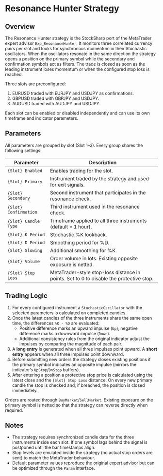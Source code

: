 # Resonance Hunter Strategy

## Overview
The Resonance Hunter strategy is the StockSharp port of the MetaTrader expert advisor `Exp_ResonanceHunter`. It monitors three correlated currency pairs per slot and looks for synchronous momentum in their Stochastic oscillators. When the oscillators resonate in the same direction the strategy opens a position on the primary symbol while the secondary and confirmation symbols act as filters. The trade is closed as soon as the leading instrument loses momentum or when the configured stop loss is reached.

Three slots are preconfigured:

1. EURUSD traded with EURJPY and USDJPY as confirmations.
2. GBPUSD traded with GBPJPY and USDJPY.
3. AUDUSD traded with AUDJPY and USDJPY.

Each slot can be enabled or disabled independently and can use its own timeframe and indicator parameters.

## Parameters
All parameters are grouped by slot (Slot 1–3). Every group shares the following settings:

| Parameter | Description |
| --- | --- |
| `{Slot} Enabled` | Enables trading for the slot. |
| `{Slot} Primary` | Instrument traded by the strategy and used for exit signals. |
| `{Slot} Secondary` | Second instrument that participates in the resonance check. |
| `{Slot} Confirmation` | Third instrument used in the resonance check. |
| `{Slot} Candle Type` | Timeframe applied to all three instruments (default = 1 hour). |
| `{Slot} K Period` | Stochastic %K lookback. |
| `{Slot} D Period` | Smoothing period for %D. |
| `{Slot} Slowing` | Additional smoothing for %K. |
| `{Slot} Volume` | Order volume in lots. Existing opposite exposure is netted. |
| `{Slot} Stop Loss` | MetaTrader-style stop-loss distance in points. Set to 0 to disable the protective stop. |

## Trading Logic
1. For every configured instrument a `StochasticOscillator` with the selected parameters is calculated on completed candles.
2. Once the latest candles of the three instruments share the same open time, the differences `%K - %D` are evaluated:
   * Positive difference marks an upward impulse (`Up`), negative difference marks a downward impulse (`Down`).
   * Additional consistency rules from the original indicator adjust the impulses by comparing the magnitude of each pair.
3. A **long entry** is generated when all three impulses point upward. A **short entry** appears when all three impulses point downward.
4. Before submitting new orders the strategy closes existing positions if the primary symbol indicates an opposite impulse (mirrors the indicator’s `UpStop`/`DnStop` buffers).
5. After entering a position a protective stop price is calculated using the latest close and the `{Slot} Stop Loss` distance. On every new primary candle the stop is checked and, if breached, the position is closed immediately.

Orders are routed through `BuyMarket`/`SellMarket`. Existing exposure on the primary symbol is netted so that the strategy can reverse directly when required.

## Notes
* The strategy requires synchronized candle data for the three instruments inside each slot. If one symbol lags behind the signal is postponed until the bar timestamps align.
* Stop levels are emulated inside the strategy (no actual stop orders are sent) to match the MetaTrader behaviour.
* Default parameter values reproduce the original expert advisor but can be optimized through the `Param` interface.
